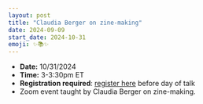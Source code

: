 ```yaml
---
layout: post
title: "Claudia Berger on zine-making"
date: 2024-09-09
start_date: 2024-10-31
emoji: ✨📚✨
---
```

* **Date:** 10/31/2024
* **Time:** 3-3:30pm ET
* **Registration required**: [register here](https://virginia.zoom.us/meeting/register/tJEkcOuprTgpE9H1y_tN-R9Op8iKE9AeMS-k) before day of talk
* Zoom event taught by Claudia Berger on zine-making.
